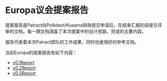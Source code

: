 # Europa议会提案报告

提案报告是Patract向Polkdaot/Kusama财政提交申请后，在结束汇报阶段提交评审的文档。每一期文档涵盖了本次提案中的设计思路，完成的主要内容。

报告代表着本次Patract团队的工作成果，同时也是很好的参考文档。

当前Europa的提案报告有如下内容：

- [v0.1Report](./reports/v0.1Report.md)
- [v0.2Report](./reports/v0.2Report.md)
- [v0.3Report](./reports/v0.3Report.md)

